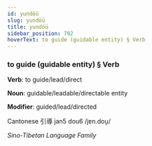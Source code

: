 ```yaml
---
id: yundöü
slug: yundöü
title: yundöü
sidebar_position: 792
hoverText: to guide (guidable entity) § Verb
---
```


### to guide (guidable entity) § Verb

**Verb**: to guide/lead/direct

**Noun**: guidable/leadable/directable entity

**Modifier**: guided/lead/directed

Cantonese 引導 jan5 dou6 /jɐn.dou̯/

*Sino-Tibetan Language Family*